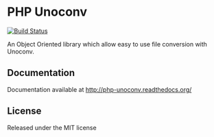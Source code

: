 # PHP Unoconv

[![Build Status](https://secure.travis-ci.org/alchemy-fr/PHP-Unoconv.png?branch=master)](http://travis-ci.org/alchemy-fr/PHPSwftools)

An Object Oriented library which allow easy to use file conversion with Unoconv.

## Documentation

Documentation available at http://php-unoconv.readthedocs.org/

## License

Released under the MIT license
